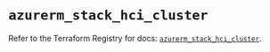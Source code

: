 # `azurerm_stack_hci_cluster`

Refer to the Terraform Registry for docs: [`azurerm_stack_hci_cluster`](https://registry.terraform.io/providers/hashicorp/azurerm/4.5.0/docs/resources/stack_hci_cluster).
